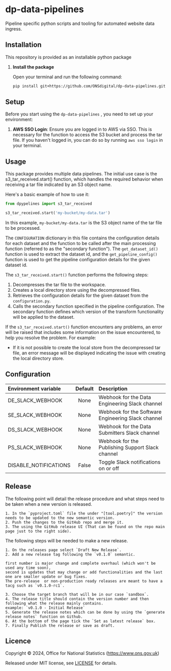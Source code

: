 # dp-data-pipelines

Pipeline specific python scripts and tooling for automated website data ingress.

## Installation
This repository is provided as an installable python package

1. **Install the package**

    Open your terminal and run the following command:

    ```bash
    pip install git+https://github.com/ONSdigital/dp-data-pipelines.git
    ```

## Setup

Before you start using the `dp-data-pipelines` , you need to set up your environment:

1. **AWS SSO Login**: Ensure you are logged in to AWS via SSO. This is necessary for the function to access the S3 bucket and process the tar file. If you haven't logged in, you can do so by running `aws sso login` in your terminal.

## Usage
This package provides multiple data pipelines. The initial use case is the s3_tar_received.start() function, which handles the required behavior when receiving a tar file indicated by an S3 object name.

Here's a basic example of how to use it:

```python
from dpypelines import s3_tar_received

s3_tar_received.start('my-bucket/my-data.tar')
```
In this example, `my-bucket/my-data.tar` is the S3 object name of the tar file to be processed.

The `CONFIGURATION` dictionary in this file contains the configuration details for each dataset and the function to be called after the main processing function (referred to as the "secondary function"). The `get_dataset_id()` function is used to extract the dataset id, and the `get_pipeline_config()` function is used to get the pipeline configuration details for the given dataset id.

The `s3_tar_received.start()` function performs the following steps:

1. Decompresses the tar file to the workspace.
2. Creates a local directory store using the decompressed files.
3. Retrieves the configuration details for the given dataset from the `configuration.py`.
4. Calls the secondary function specified in the pipeline configuration. The secondary function defines which version of the transform functionality will be applied to the dataset.

If the `s3_tar_received.start()` function encounters any problems, an error will be raised that includes some information on the issue encountered, to help you resolve the problem. For example:

-   If it is not possible to create the local store from the decompressed tar file, an error message will be displayed indicating the issue with creating the local directory store.


## Configuration

| Environment variable  | Default | Description                                        |
|:----------------------|:-------:|:---------------------------------------------------|
| DE_SLACK_WEBHOOK      |  None   | Webhook for the Data Engineering Slack channel     |
| SE_SLACK_WEBHOOK      |  None   | Webhook for the Software Engineering Slack channel |
| DS_SLACK_WEBHOOK      |  None   | Webhook for the Data Submitters Slack channel      |
| PS_SLACK_WEBHOOK      |  None   | Webhook for the Publishing Support Slack channel   |
| DISABLE_NOTIFICATIONS |  False  | Toggle Slack notifications on or off               |


## Release

The following point will detail the release procedure and what steps need to be taken when a new version is released.

    1. In the `pyproject.toml` file the under "[tool.poetry]" the version needs to be updated to the new semantic version.
    2. Push the changes to the GitHub repo and merge it.
    3. The using the GitHub release UI (That can be found on the repo main page just to the right side).

 The following steps will be needed to make a new release.

    1. On the releases page select `Draft New Release`.
    2. Add a new release tag following the `v0.1.0` semantic.

    first number is major change and complete overhaul (which won't be used any time soon),
    second is updates that may change or add functionalities and the last one are smaller update or bug fixes.
    The pre-release  or non-production ready releases are meant to have a tacg such as `v0.1.0-rc1`.

    3. Choose the target branch that will be in our case `sandbox`.
    4. The release title should contain the version number and then following what the release mainly contains.
    example: `v0.1.0 - Initial Release`
    5. Generate the release notes which can be done by using the `generate release notes` function on Github.
    6. At the bottom of the page tick the `Set as latest release` box.
    7. Finally Publish the release or save as draft.
    
Licence
-------

Copyright ©‎ 2024, Office for National Statistics (https://www.ons.gov.uk)

Released under MIT license, see [LICENSE](LICENSE) for details.